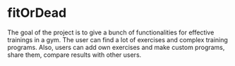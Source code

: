 # fitOrDead
The goal of the project is to give a bunch of functionalities for effective trainings in a gym. The user can find a lot of exercises and complex training programs. Also, users can add own exercises and make custom programs, share them, compare results with other users.
